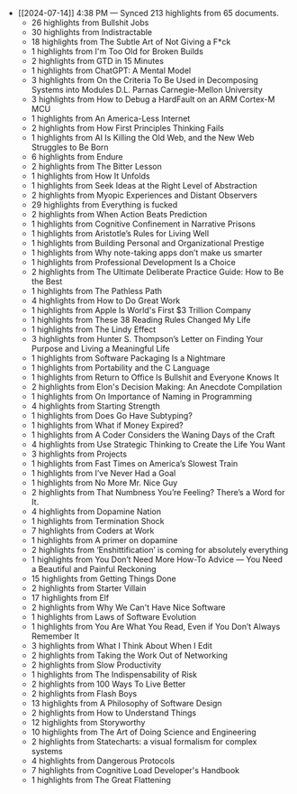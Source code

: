 - [[2024-07-14]] 4:38 PM — Synced 213 highlights from 65 documents.
    - 26 highlights from Bullshit Jobs
    - 30 highlights from Indistractable
    - 18 highlights from The Subtle Art of Not Giving a F*ck
    - 1 highlights from I'm Too Old for Broken Builds
    - 2 highlights from GTD in 15 Minutes
    - 1 highlights from ChatGPT: A Mental Model
    - 3 highlights from On the Criteria To Be Used in Decomposing Systems into Modules D.L. Parnas Carnegie-Mellon University
    - 3 highlights from How to Debug a HardFault on an ARM Cortex-M MCU
    - 1 highlights from An America-Less Internet
    - 2 highlights from How First Principles Thinking Fails
    - 1 highlights from AI Is Killing the Old Web, and the New Web Struggles to Be Born
    - 6 highlights from Endure
    - 2 highlights from The Bitter Lesson
    - 1 highlights from How It Unfolds
    - 1 highlights from Seek Ideas at the Right Level of Abstraction
    - 2 highlights from Myopic Experiences and Distant Observers
    - 29 highlights from Everything is fucked
    - 2 highlights from When Action Beats Prediction
    - 1 highlights from Cognitive Confinement in Narrative Prisons
    - 1 highlights from Aristotle’s Rules for Living Well
    - 1 highlights from Building Personal and Organizational Prestige
    - 1 highlights from Why note-taking apps don’t make us smarter
    - 1 highlights from Professional Development Is a Choice
    - 2 highlights from The Ultimate Deliberate Practice Guide: How to Be the Best
    - 1 highlights from The Pathless Path
    - 4 highlights from How to Do Great Work
    - 1 highlights from Apple Is World's First $3 Trillion Company
    - 1 highlights from These 38 Reading Rules Changed My Life
    - 1 highlights from The Lindy Effect
    - 3 highlights from Hunter S. Thompson’s Letter on Finding Your Purpose and Living a Meaningful Life
    - 1 highlights from Software Packaging Is a Nightmare
    - 1 highlights from Portability and the C Language
    - 1 highlights from Return to Office Is Bullshit and Everyone Knows It
    - 2 highlights from Elon's Decision Making: An Anecdote Compilation
    - 1 highlights from On Importance of Naming in Programming
    - 4 highlights from Starting Strength
    - 1 highlights from Does Go Have Subtyping?
    - 1 highlights from What if Money Expired?
    - 1 highlights from A Coder Considers the Waning Days of the Craft
    - 4 highlights from Use Strategic Thinking to Create the Life You Want
    - 3 highlights from Projects
    - 1 highlights from Fast Times on America’s Slowest Train
    - 1 highlights from I’ve Never Had a Goal
    - 1 highlights from No More Mr. Nice Guy
    - 2 highlights from That Numbness You’re Feeling? There’s a Word for It.
    - 4 highlights from Dopamine Nation
    - 1 highlights from Termination Shock
    - 7 highlights from Coders at Work
    - 1 highlights from A primer on dopamine
    - 2 highlights from ‘Enshittification’ is coming for absolutely everything
    - 1 highlights from You Don’t Need More How-To Advice — You Need a Beautiful and Painful Reckoning
    - 15 highlights from Getting Things Done
    - 2 highlights from Starter Villain
    - 17 highlights from Elf
    - 2 highlights from Why We Can't Have Nice Software
    - 1 highlights from Laws of Software Evolution
    - 1 highlights from You Are What You Read, Even if You Don’t Always Remember It
    - 3 highlights from What I Think About When I Edit
    - 2 highlights from Taking the Work Out of Networking
    - 2 highlights from Slow Productivity
    - 1 highlights from The Indispensability of Risk
    - 2 highlights from 100 Ways To Live Better
    - 2 highlights from Flash Boys
    - 13 highlights from A Philosophy of Software Design
    - 2 highlights from How to Understand Things
    - 12 highlights from Storyworthy
    - 10 highlights from The Art of Doing Science and Engineering
    - 2 highlights from Statecharts: a visual formalism for complex systems
    - 4 highlights from Dangerous Protocols
    - 7 highlights from Cognitive Load Developer's Handbook
    - 1 highlights from The Great Flattening

